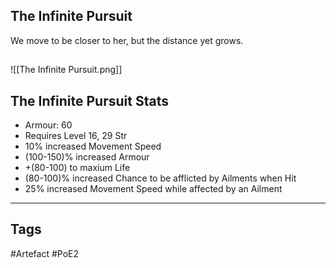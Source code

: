## The Infinite Pursuit
We move to be closer to her, but the distance yet grows.
##
![[The Infinite Pursuit.png]]
## The Infinite Pursuit Stats
- Armour: 60
- Requires Level 16, 29 Str
- 10% increased Movement Speed
- (100-150)% increased Armour
- +(80-100) to maxium Life
- (80-100)% increased Chance to be afflicted by Ailments when Hit
- 25% increased Movement Speed while affected by an Ailment


---
## Tags
#Artefact
#PoE2